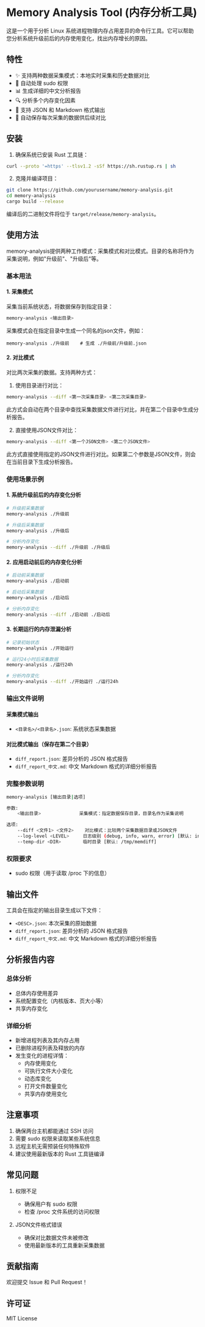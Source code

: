 # Memory Analysis Tool (内存分析工具)

这是一个用于分析 Linux 系统进程物理内存占用差异的命令行工具。它可以帮助您分析系统升级前后的内存使用变化，找出内存增长的原因。

## 特性

- ✨ 支持两种数据采集模式：本地实时采集和历史数据对比
- 🔐 自动处理 sudo 权限
- 📊 生成详细的中文分析报告
- 🔍 分析多个内存变化因素
- 📝 支持 JSON 和 Markdown 格式输出
- 💾 自动保存每次采集的数据供后续对比

## 安装

1. 确保系统已安装 Rust 工具链：

```bash
curl --proto '=https' --tlsv1.2 -sSf https://sh.rustup.rs | sh
```

2. 克隆并编译项目：

```bash
git clone https://github.com/yourusername/memory-analysis.git
cd memory-analysis
cargo build --release
```

编译后的二进制文件将位于 `target/release/memory-analysis`。

## 使用方法

memory-analysis提供两种工作模式：采集模式和对比模式。目录的名称将作为采集说明，例如"升级前"、"升级后"等。

### 基本用法

#### 1. 采集模式
采集当前系统状态，将数据保存到指定目录：

```bash
memory-analysis <输出目录>
```

采集模式会在指定目录中生成一个同名的json文件，例如：
```
memory-analysis ./升级前    # 生成 ./升级前/升级前.json
```

#### 2. 对比模式
对比两次采集的数据。支持两种方式：

1. 使用目录进行对比：
```bash
memory-analysis --diff <第一次采集目录> <第二次采集目录>
```
此方式会自动在两个目录中查找采集数据文件进行对比，并在第二个目录中生成分析报告。

2. 直接使用JSON文件对比：
```bash
memory-analysis --diff <第一个JSON文件> <第二个JSON文件>
```
此方式直接使用指定的JSON文件进行对比。如果第二个参数是JSON文件，则会在当前目录下生成分析报告。

### 使用场景示例

#### 1. 系统升级前后的内存变化分析

```bash
# 升级前采集数据
memory-analysis ./升级前

# 升级后采集数据
memory-analysis ./升级后

# 分析内存变化
memory-analysis --diff ./升级前 ./升级后
```

#### 2. 应用启动前后的内存变化分析

```bash
# 启动前采集数据
memory-analysis ./启动前

# 启动后采集数据
memory-analysis ./启动后

# 分析内存变化
memory-analysis --diff ./启动前 ./启动后
```

#### 3. 长期运行的内存泄漏分析

```bash
# 记录初始状态
memory-analysis ./开始运行

# 运行24小时后采集数据
memory-analysis ./运行24h

# 分析内存变化
memory-analysis --diff ./开始运行 ./运行24h
```

### 输出文件说明

#### 采集模式输出
- `<目录名>/<目录名>.json`: 系统状态采集数据

#### 对比模式输出（保存在第二个目录）
- `diff_report.json`: 差异分析的 JSON 格式报告
- `diff_report_中文.md`: 中文 Markdown 格式的详细分析报告

### 完整参数说明

```bash
memory-analysis [输出目录|选项]

参数:
    <输出目录>              采集模式：指定数据保存目录，目录名作为采集说明

选项:
    --diff <文件1> <文件2>    对比模式：比较两个采集数据目录或JSON文件
    --log-level <LEVEL>     日志级别 (debug, info, warn, error) [默认: info]
    --temp-dir <DIR>        临时目录 [默认: /tmp/memdiff]
```

### 权限要求

- sudo 权限（用于读取 /proc 下的信息）

## 输出文件

工具会在指定的输出目录生成以下文件：

- `<DESC>.json`: 本次采集的原始数据
- `diff_report.json`: 差异分析的 JSON 格式报告
- `diff_report_中文.md`: 中文 Markdown 格式的详细分析报告

## 分析报告内容

### 总体分析
- 总体内存使用差异
- 系统配置变化（内核版本、页大小等）
- 共享内存变化

### 详细分析
- 新增进程列表及其内存占用
- 已删除进程列表及释放的内存
- 发生变化的进程详情：
  - 内存使用变化
  - 可执行文件大小变化
  - 动态库变化
  - 打开文件数量变化
  - 共享内存使用变化

## 注意事项

1. 确保两台主机都能通过 SSH 访问
2. 需要 sudo 权限来读取某些系统信息
3. 远程主机无需预装任何特殊软件
4. 建议使用最新版本的 Rust 工具链编译

## 常见问题

1. 权限不足
   - 确保用户有 sudo 权限
   - 检查 /proc 文件系统的访问权限

2. JSON文件格式错误
   - 确保对比数据文件未被修改
   - 使用最新版本的工具重新采集数据

## 贡献指南

欢迎提交 Issue 和 Pull Request！

## 许可证

MIT License
